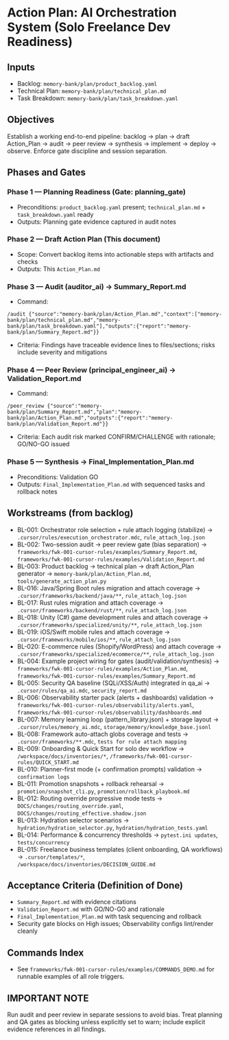 # Action Plan: AI Orchestration System (Solo Freelance Dev Readiness)

## Inputs
- Backlog: `memory-bank/plan/product_backlog.yaml`
- Technical Plan: `memory-bank/plan/technical_plan.md`
- Task Breakdown: `memory-bank/plan/task_breakdown.yaml`

## Objectives
Establish a working end-to-end pipeline: backlog → plan → draft Action_Plan → audit → peer review → synthesis → implement → deploy → observe. Enforce gate discipline and session separation.

## Phases and Gates

### Phase 1 — Planning Readiness (Gate: planning_gate)
- Preconditions: `product_backlog.yaml` present; `technical_plan.md` + `task_breakdown.yaml` ready
- Outputs: Planning gate evidence captured in audit notes

### Phase 2 — Draft Action Plan (This document)
- Scope: Convert backlog items into actionable steps with artifacts and checks
- Outputs: This `Action_Plan.md`

### Phase 3 — Audit (auditor_ai) → Summary_Report.md
- Command:
```
/audit {"source":"memory-bank/plan/Action_Plan.md","context":["memory-bank/plan/technical_plan.md","memory-bank/plan/task_breakdown.yaml"],"outputs":{"report":"memory-bank/plan/Summary_Report.md"}}
```
- Criteria: Findings have traceable evidence lines to files/sections; risks include severity and mitigations

### Phase 4 — Peer Review (principal_engineer_ai) → Validation_Report.md
- Command:
```
/peer_review {"source":"memory-bank/plan/Summary_Report.md","plan":"memory-bank/plan/Action_Plan.md","outputs":{"report":"memory-bank/plan/Validation_Report.md"}}
```
- Criteria: Each audit risk marked CONFIRM/CHALLENGE with rationale; GO/NO-GO issued

### Phase 5 — Synthesis → Final_Implementation_Plan.md
- Preconditions: Validation GO
- Outputs: `Final_Implementation_Plan.md` with sequenced tasks and rollback notes

## Workstreams (from backlog)
- BL-001: Orchestrator role selection + rule attach logging (stabilize) → `.cursor/rules/execution_orchestrator.mdc`, `rule_attach_log.json`
- BL-002: Two-session audit → peer review gate (bias separation) → `frameworks/fwk-001-cursor-rules/examples/Summary_Report.md`, `frameworks/fwk-001-cursor-rules/examples/Validation_Report.md`
- BL-003: Product backlog → technical plan → draft Action_Plan generator → `memory-bank/plan/Action_Plan.md`, `tools/generate_action_plan.py`
- BL-016: Java/Spring Boot rules migration and attach coverage → `.cursor/frameworks/backend/java/**`, `rule_attach_log.json`
- BL-017: Rust rules migration and attach coverage → `.cursor/frameworks/backend/rust/**`, `rule_attach_log.json`
- BL-018: Unity (C#) game development rules and attach coverage → `.cursor/frameworks/specialized/unity/**`, `rule_attach_log.json`
- BL-019: iOS/Swift mobile rules and attach coverage → `.cursor/frameworks/mobile/ios/**`, `rule_attach_log.json`
- BL-020: E-commerce rules (Shopify/WordPress) and attach coverage → `.cursor/frameworks/specialized/ecommerce/**`, `rule_attach_log.json`
- BL-004: Example project wiring for gates (audit/validation/synthesis) → `frameworks/fwk-001-cursor-rules/examples/Action_Plan.md`, `frameworks/fwk-001-cursor-rules/examples/Summary_Report.md`
- BL-005: Security QA baseline (SQLi/XSS/Auth) integrated in qa_ai → `.cursor/rules/qa_ai.mdc`, `security_report.md`
- BL-006: Observability starter pack (alerts + dashboards) validation → `frameworks/fwk-001-cursor-rules/observability/alerts.yaml`, `frameworks/fwk-001-cursor-rules/observability/dashboards.mmd`
- BL-007: Memory learning loop (pattern_library.json) + storage layout → `.cursor/rules/memory_ai.mdc`, `storage/memory/knowledge_base.jsonl`
- BL-008: Framework auto-attach globs coverage and tests → `.cursor/frameworks/**.mdc`, `tests for rule attach mapping`
- BL-009: Onboarding & Quick Start for solo dev workflow → `/workspace/docs/inventories/*`, `/frameworks/fwk-001-cursor-rules/QUICK_START.md`
- BL-010: Planner-first mode (+ confirmation prompts) validation → `confirmation logs`
- BL-011: Promotion snapshots + rollback rehearsal → `promotion/snapshot_cli.py`, `promotion/rollback_playbook.md`
- BL-012: Routing override progressive mode tests → `DOCS/changes/routing_override.yaml`, `DOCS/changes/routing_effective.shadow.json`
- BL-013: Hydration selector scenarios → `hydration/hydration_selector.py`, `hydration/hydration_tests.yaml`
- BL-014: Performance & concurrency thresholds → `pytest.ini updates`, `tests/concurrency`
- BL-015: Freelance business templates (client onboarding, QA workflows) → `.cursor/templates/*`, `/workspace/docs/inventories/DECISION_GUIDE.md`

## Acceptance Criteria (Definition of Done)
- `Summary_Report.md` with evidence citations
- `Validation_Report.md` with GO/NO-GO and rationale
- `Final_Implementation_Plan.md` with task sequencing and rollback
- Security gate blocks on High issues; Observability configs lint/render cleanly

## Commands Index
- See `frameworks/fwk-001-cursor-rules/examples/COMMANDS_DEMO.md` for runnable examples of all role triggers.

## IMPORTANT NOTE
Run audit and peer review in separate sessions to avoid bias. Treat planning and QA gates as blocking unless explicitly set to warn; include explicit evidence references in all findings.
